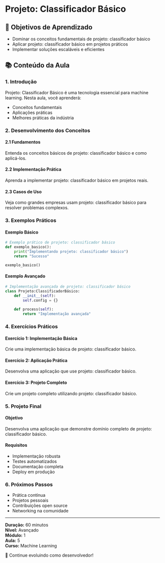 # Projeto: Classificador Básico

## 🎯 Objetivos de Aprendizado
- Dominar os conceitos fundamentais de projeto: classificador básico
- Aplicar projeto: classificador básico em projetos práticos
- Implementar soluções escaláveis e eficientes

## 📚 Conteúdo da Aula

### 1. Introdução
Projeto: Classificador Básico é uma tecnologia essencial para machine learning. Nesta aula, você aprenderá:

- Conceitos fundamentais
- Aplicações práticas
- Melhores práticas da indústria

### 2. Desenvolvimento dos Conceitos

#### 2.1 Fundamentos
Entenda os conceitos básicos de projeto: classificador básico e como aplicá-los.

#### 2.2 Implementação Prática
Aprenda a implementar projeto: classificador básico em projetos reais.

#### 2.3 Casos de Uso
Veja como grandes empresas usam projeto: classificador básico para resolver problemas complexos.

### 3. Exemplos Práticos

#### Exemplo Básico
```python
# Exemplo prático de projeto: classificador básico
def exemplo_basico():
    print("Implementando projeto: classificador básico")
    return "Sucesso"

exemplo_basico()
```

#### Exemplo Avançado
```python
# Implementação avançada de projeto: classificador básico
class Projeto:ClassificadorBásico:
    def __init__(self):
        self.config = {}
    
    def process(self):
        return "Implementação avançada"
```

### 4. Exercícios Práticos

#### Exercício 1: Implementação Básica
Crie uma implementação básica de projeto: classificador básico.

#### Exercício 2: Aplicação Prática
Desenvolva uma aplicação que use projeto: classificador básico.

#### Exercício 3: Projeto Completo
Crie um projeto completo utilizando projeto: classificador básico.

### 5. Projeto Final

#### Objetivo
Desenvolva uma aplicação que demonstre domínio completo de projeto: classificador básico.

#### Requisitos
- Implementação robusta
- Testes automatizados
- Documentação completa
- Deploy em produção

### 6. Próximos Passos

- Prática contínua
- Projetos pessoais
- Contribuições open source
- Networking na comunidade

---

**Duração:** 60 minutos  
**Nível:** Avançado  
**Módulo:** 1  
**Aula:** 5  
**Curso:** Machine Learning

🎉 Continue evoluindo como desenvolvedor!
